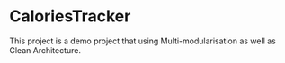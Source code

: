 # CaloriesTracker
This project is a demo project that using Multi-modularisation as well as Clean Architecture.
